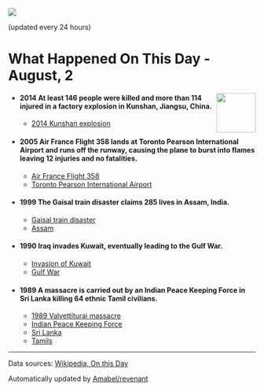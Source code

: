 <img src="https://img.shields.io/badge/last%20updated%20at-2020--08--02%2000%3A08%20(UTC)-brightgreen?style=for-the-badge">

(updated every 24 hours)

# What Happened On This Day - August, 2

<img align="right" src="https://user-images.githubusercontent.com/12688422/87848414-3e9d0800-c91b-11ea-84df-7ebcb2c52b8d.png" width="80px">

- #### 2014 At least 146 people were killed and more than 114 injured in a factory explosion in Kunshan, Jiangsu, China.

  - [2014 Kunshan explosion](https://wikipedia.org/wiki/2014_Kunshan_explosion)

- #### 2005 Air France Flight 358 lands at Toronto Pearson International Airport and runs off the runway, causing the plane to burst into flames leaving 12 injuries and no fatalities.

  - [Air France Flight 358](https://wikipedia.org/wiki/Air_France_Flight_358)
  - [Toronto Pearson International Airport](https://wikipedia.org/wiki/Toronto_Pearson_International_Airport)

- #### 1999 The Gaisal train disaster claims 285 lives in Assam, India.

  - [Gaisal train disaster](https://wikipedia.org/wiki/Gaisal_train_disaster)
  - [Assam](https://wikipedia.org/wiki/Assam)

- #### 1990 Iraq invades Kuwait, eventually leading to the Gulf War.

  - [Invasion of Kuwait](https://wikipedia.org/wiki/Invasion_of_Kuwait)
  - [Gulf War](https://wikipedia.org/wiki/Gulf_War)

- #### 1989 A massacre is carried out by an Indian Peace Keeping Force in Sri Lanka killing 64 ethnic Tamil civilians.

  - [1989 Valvettiturai massacre](https://wikipedia.org/wiki/1989_Valvettiturai_massacre)
  - [Indian Peace Keeping Force](https://wikipedia.org/wiki/Indian_Peace_Keeping_Force)
  - [Sri Lanka](https://wikipedia.org/wiki/Sri_Lanka)
  - [Tamils](https://wikipedia.org/wiki/Tamils)
---

Data sources: [Wikipedia, On this Day](https://byabbe.se/on-this-day/)

Automatically updated by [Amabel/revenant](https://github.com/Amabel/revenant)
